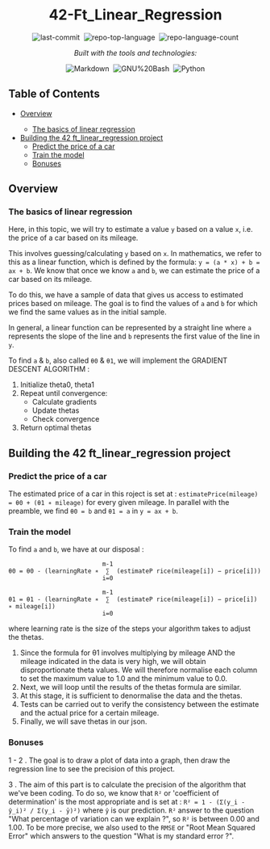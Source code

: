 <div align="center" class="text-center">
  <h1>42-Ft_Linear_Regression</h1>
  
  <img alt="last-commit" src="https://img.shields.io/github/last-commit/socallmebertille/42-Ft_Linear_Regression?style=flat&amp;logo=git&amp;logoColor=white&amp;color=0080ff" class="inline-block mx-1" style="margin: 0px 2px;">
  <img alt="repo-top-language" src="https://img.shields.io/github/languages/top/socallmebertille/42-Ft_Linear_Regression?style=flat&amp;color=0080ff" class="inline-block mx-1" style="margin: 0px 2px;">
  <img alt="repo-language-count" src="https://img.shields.io/github/languages/count/socallmebertille/42-Ft_Linear_Regression?style=flat&amp;color=0080ff" class="inline-block mx-1" style="margin: 0px 2px;">
  <p><em>Built with the tools and technologies:</em></p>
  <img alt="Markdown" src="https://img.shields.io/badge/Markdown-000000.svg?style=flat&amp;logo=Markdown&amp;logoColor=white" class="inline-block mx-1" style="margin: 0px 2px;">
  <img alt="GNU%20Bash" src="https://img.shields.io/badge/GNU%20Bash-4EAA25.svg?style=flat&amp;logo=GNU-Bash&amp;logoColor=white" class="inline-block mx-1" style="margin: 0px 2px;">
  <img alt="Python" src="https://img.shields.io/badge/python-2496ED.svg?style=flat&amp;logo=python&amp;logoColor=white" class="inline-block mx-1" style="margin: 0px 2px;">
</div>

<h2>Table of Contents</h2>
<ul class="list-disc pl-4 my-0">
  <li class="my-0"><a href="#overview">Overview</a></li>
  <ul class="list-disc pl-4 my-0">
    <li class="my-0"><a href="#the-basics-of-linear-regression">The basics of linear regression</a></li>
  </ul>
  <li class="my-0"><a href="#building-the-42-ft_linear_regression-project">Building the 42 ft_linear_regression project</a>
  <ul class="list-disc pl-4 my-0">
    <li class="my-0"><a href="#predict-the-price-of-a-car">Predict the price of a car</a></li>
    <li class="my-0"><a href="#train-the-model">Train the model</a></li>
    <li class="my-0"><a href="#bonuses">Bonuses</a></li>
  </ul>
  </li>
</ul>

<h2>Overview</h2>
<h3>The basics of linear regression</h3>

Here, in this topic, we will try to estimate a value `y` based on a value `x`, i.e. the price of a car based on its mileage.

This involves guessing/calculating `y` based on `x`. In mathematics, we refer to this as a linear function, which is defined by the formula: `y = (a * x) + b = ax + b`.
We know that once we know `a` and `b`, we can estimate the price of a car based on its mileage.

To do this, we have a sample of data that gives us access to estimated prices based on mileage. The goal is to find the values of `a` and `b` for which we find the same values as in the initial sample.

In general, a linear function can be represented by a straight line where `a` represents the slope of the line and `b` represents the first value of the line in `y`.

To find `a` & `b`, also called `θ0` & `θ1`, we will implement the GRADIENT DESCENT ALGORITHM :
1. Initialize theta0, theta1
2. Repeat until convergence:
   - Calculate gradients
   - Update thetas
   - Check convergence
3. Return optimal thetas

<h2>Building the 42 ft_linear_regression project</h2>
<h3>Predict the price of a car</h3>

The estimated price of a car in this roject is set at : `estimatePrice(mileage) = θ0 + (θ1 ∗ mileage)` for every given mileage.
In parallel with the preamble, we find `θ0 = b` and `θ1 = a` in `y = ax + b`.

<h3>Train the model</h3>

To find `a` and `b`, we have at our disposal : 
```
                          m-1
θ0 = θ0 - (learningRate ∗  ∑  (estimateP rice(mileage[i]) − price[i]))
                          i=0

                          m-1
θ1 = θ1 - (learningRate ∗  ∑  (estimateP rice(mileage[i]) − price[i]) ∗ mileage[i])
                          i=0

```
where learning rate is the size of the steps your algorithm takes to adjust the thetas.

1. Since the formula for θ1 involves multiplying by mileage AND the mileage indicated in the data is very high, we will obtain disproportionate theta values. We will therefore normalise each column to set the maximum value to 1.0 and the minimum value to 0.0.
2. Next, we will loop until the results of the thetas formula are similar.
3. At this stage, it is sufficient to denormalise the data and the thetas.
4. Tests can be carried out to verify the consistency between the estimate and the actual price for a certain mileage.
5. Finally, we will save thetas in our json.

<h3>Bonuses</h3>

1 - 2 . The goal is to draw a plot of data into a graph, then draw the regression line to see the precision of this project.

3 . The aim of this part is to calculate the precision of the algorithm that we've been coding. To do so, we know that `R²` or 'coefficient of determination' is the most appropriate and is set at : `R² = 1 - (Σ(y_i - ŷ_i)² / Σ(y_i - ȳ)²)` where `ŷ` is our prediction. `R²` answer to the question "What percentage of variation can we explain ?", so `R²` is between 0.00 and 1.00. To be more precise, we also used to the `RMSE` or "Root Mean Squared Error" which answers to the question "What is my standard error ?".
